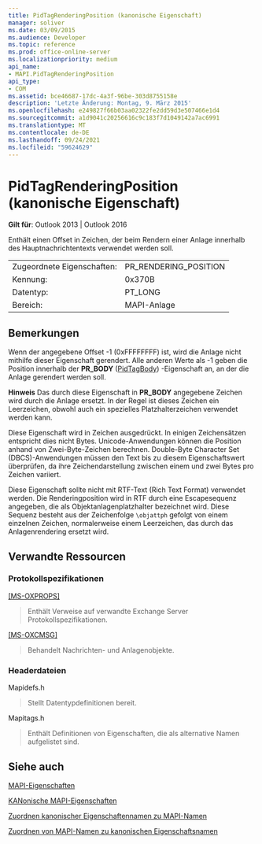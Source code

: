 ```yaml
---
title: PidTagRenderingPosition (kanonische Eigenschaft)
manager: soliver
ms.date: 03/09/2015
ms.audience: Developer
ms.topic: reference
ms.prod: office-online-server
ms.localizationpriority: medium
api_name:
- MAPI.PidTagRenderingPosition
api_type:
- COM
ms.assetid: bce46687-17dc-4a3f-96be-303d8755158e
description: 'Letzte Änderung: Montag, 9. März 2015'
ms.openlocfilehash: e249827f66b03aa02322fe2dd59d3e507466e1d4
ms.sourcegitcommit: a1d9041c20256616c9c183f7d1049142a7ac6991
ms.translationtype: MT
ms.contentlocale: de-DE
ms.lasthandoff: 09/24/2021
ms.locfileid: "59624629"
---
```

# <a name="pidtagrenderingposition-canonical-property"></a>PidTagRenderingPosition (kanonische Eigenschaft)

  
  
**Gilt für**: Outlook 2013 | Outlook 2016 
  
Enthält einen Offset in Zeichen, der beim Rendern einer Anlage innerhalb des Hauptnachrichtentexts verwendet werden soll.
  
|||
|:-----|:-----|
|Zugeordnete Eigenschaften:  <br/> |PR_RENDERING_POSITION  <br/> |
|Kennung:  <br/> |0x370B  <br/> |
|Datentyp:  <br/> |PT_LONG  <br/> |
|Bereich:  <br/> |MAPI-Anlage  <br/> |
   
## <a name="remarks"></a>Bemerkungen

Wenn der angegebene Offset -1 (0xFFFFFFFF) ist, wird die Anlage nicht mithilfe dieser Eigenschaft gerendert. Alle anderen Werte als -1 geben die Position innerhalb der **PR_BODY** ([PidTagBody](pidtagbody-canonical-property.md)) -Eigenschaft an, an der die Anlage gerendert werden soll.
  
 **Hinweis** Das durch diese Eigenschaft in **PR_BODY** angegebene Zeichen wird durch die Anlage ersetzt. In der Regel ist dieses Zeichen ein Leerzeichen, obwohl auch ein spezielles Platzhalterzeichen verwendet werden kann. 
  
Diese Eigenschaft wird in Zeichen ausgedrückt. In einigen Zeichensätzen entspricht dies nicht Bytes. Unicode-Anwendungen können die Position anhand von Zwei-Byte-Zeichen berechnen. Double-Byte Character Set (DBCS)-Anwendungen müssen den Text bis zu diesem Eigenschaftswert überprüfen, da ihre Zeichendarstellung zwischen einem und zwei Bytes pro Zeichen variiert.
  
Diese Eigenschaft sollte nicht mit RTF-Text (Rich Text Format) verwendet werden. Die Renderingposition wird in RTF durch eine Escapesequenz angegeben, die als Objektanlagenplatzhalter bezeichnet wird. Diese Sequenz besteht aus der Zeichenfolge  `\objattph` gefolgt von einem einzelnen Zeichen, normalerweise einem Leerzeichen, das durch das Anlagenrendering ersetzt wird. 
  
## <a name="related-resources"></a>Verwandte Ressourcen

### <a name="protocol-specifications"></a>Protokollspezifikationen

[[MS-OXPROPS]](https://msdn.microsoft.com/library/f6ab1613-aefe-447d-a49c-18217230b148%28Office.15%29.aspx)
  
> Enthält Verweise auf verwandte Exchange Server Protokollspezifikationen.
    
[[MS-OXCMSG]](https://msdn.microsoft.com/library/7fd7ec40-deec-4c06-9493-1bc06b349682%28Office.15%29.aspx)
  
> Behandelt Nachrichten- und Anlagenobjekte.
    
### <a name="header-files"></a>Headerdateien

Mapidefs.h
  
> Stellt Datentypdefinitionen bereit.
    
Mapitags.h
  
> Enthält Definitionen von Eigenschaften, die als alternative Namen aufgelistet sind.
    
## <a name="see-also"></a>Siehe auch



[MAPI-Eigenschaften](mapi-properties.md)
  
[KANonische MAPI-Eigenschaften](mapi-canonical-properties.md)
  
[Zuordnen kanonischer Eigenschaftennamen zu MAPI-Namen](mapping-canonical-property-names-to-mapi-names.md)
  
[Zuordnen von MAPI-Namen zu kanonischen Eigenschaftsnamen](mapping-mapi-names-to-canonical-property-names.md)

